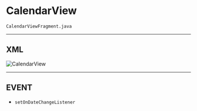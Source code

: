 # CalendarView
`CalendarViewFragment.java`

---
## XML
![CalendarView](https://github.com/YingVickyCao/YingVickyCao.github.io/blob/master/img/android/widget/CalendarView_xml.png)

---

## EVENT
- `setOnDateChangeListener`